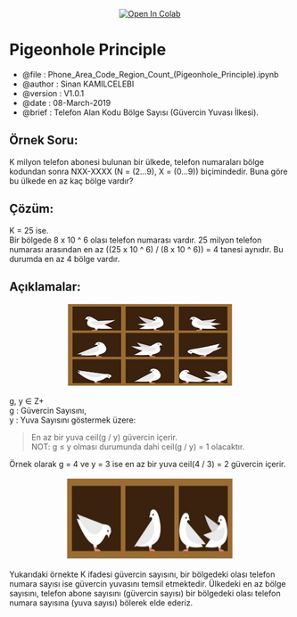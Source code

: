 <p align="center">
<a href="https://colab.research.google.com/github/sinankamilcelebi/Pigeonhole_Principle/blob/master/Phone_Area_Code_Region_Count_(Pigeonhole_Principle).ipynb">
<img src="https://colab.research.google.com/assets/colab-badge.svg" width="150" height="50" alt="Open In Colab"/>
</a>
</p>

# Pigeonhole Principle

* @file     : Phone_Area_Code_Region_Count_(Pigeonhole_Principle).ipynb   
* @author   : Sinan KAMILCELEBI   
* @version  : V1.0.1   
* @date     : 08-March-2019   
* @brief    : Telefon Alan Kodu Bölge Sayısı (Güvercin Yuvası İlkesi).

## Örnek Soru: 
K milyon telefon abonesi bulunan bir ülkede, telefon numaraları bölge kodundan sonra NXX-XXXX (N = (2...9), X = (0...9)) biçimindedir. Buna göre bu ülkede en az kaç bölge vardır?

## Çözüm: 
K = 25 ise.   
Bir bölgede 8 x 10 ^ 6 olası telefon numarası vardır. 25 milyon telefon numarası arasından en az ((25 x 10 ^ 6) / (8 x 10 ^ 6)) = 4 tanesi aynıdır. Bu durumda en az 4 bölge vardır.

## Açıklamalar: 

<p align = "center">
<img src = "pigeonhole_principle_I.jpg" alt = "Pigeonhole Principle" title = "Pigeonhole Principle" width = "300" height = "150" />
</p>

g, y ∈ Z+   
g : Güvercin Sayısını,  
y : Yuva Sayısını göstermek üzere:     

> En az bir yuva ceil(g / y) güvercin içerir.   
NOT: g ≤ y olması durumunda dahi ceil(g / y) = 1 olacaktır.

Örnek olarak g = 4 ve y = 3 ise en az bir yuva ceil(4 / 3) = 2 güvercin içerir.  

<p align = "center">
<img src = "pigeonhole_principle_II.jpg" alt = "Pigeonhole Principle" title = "Pigeonhole Principle" width = "300" height = "150" />
</p>

Yukarıdaki örnekte K ifadesi güvercin sayısını, bir bölgedeki olası telefon numara sayısı ise güvercin yuvasını temsil etmektedir. Ülkedeki en az bölge sayısını, telefon abone sayısını (güvercin sayısı) bir bölgedeki olası telefon numara sayısına (yuva sayısı) bölerek elde ederiz.
 
